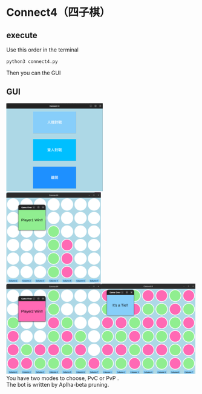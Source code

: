 # Connect4（四子棋）
## execute
 Use this order in the terminal
 ```
 python3 connect4.py
 ```
Then you can the GUI

## GUI

 <img src="https://github.com/EdwardLeeee/my-picture/blob/main/start.png" width="255"><img src="https://github.com/EdwardLeeee/my-picture/blob/main/player1win.png" width="250">  
 <img src="https://github.com/EdwardLeeee/my-picture/blob/main/player2win.png" width="250"><img src="https://github.com/EdwardLeeee/my-picture/blob/main/draw.png" width="250">  
 You have two modes to choose, PvC or PvP .  
 The bot is written by Aplha-beta pruning.  
 

